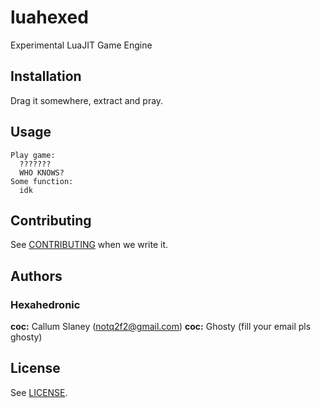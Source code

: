 # luahexed
Experimental LuaJIT Game Engine

## Installation

Drag it somewhere, extract and pray.

## Usage

```
Play game:
  ???????
  WHO KNOWS?
Some function:
  idk
```

## Contributing

See [CONTRIBUTING](CONTRIBUTING.md) when we write it.

## Authors

### Hexahedronic

  **coc:** Callum Slaney (notq2f2@gmail.com)
  **coc:** Ghosty (fill your email pls ghosty)

## License

See [LICENSE](LICENSE).
